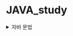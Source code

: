 # JAVA_study

<details>
  <summary>자바 문법</summary>
  자바 문법중 헷갈리는것 간단 정리모음
  <details>
    <summary>배열</summary>

    자바의 배열은 

    
  </details>
</details>

